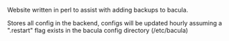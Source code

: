 Website written in perl to assist with adding backups to bacula.

Stores all config in the backend, configs will be updated hourly assuming a ".restart" flag exists in the bacula config directory (/etc/bacula)
